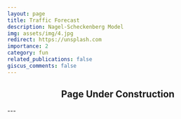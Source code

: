 ```yaml
---
layout: page
title: Traffic Forecast
description: Nagel-Scheckenberg Model
img: assets/img/4.jpg
redirect: https://unsplash.com
importance: 2
category: fun
related_publications: false
giscus_comments: false
---
```


<div align="center">
  <h2>Page Under Construction</h2>
</div>
---
